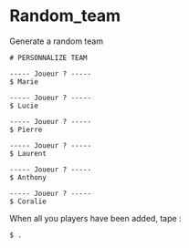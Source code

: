 # Random_team
Generate a random team
```'rb'
# PERSONNALIZE TEAM
```

```'sh'
----- Joueur ? -----
$ Marie

----- Joueur ? -----
$ Lucie

----- Joueur ? -----
$ Pierre

----- Joueur ? -----
$ Laurent

----- Joueur ? -----
$ Anthony

----- Joueur ? -----
$ Coralie

```
When all you players have been added, tape :
```'sh'
$ .
```
